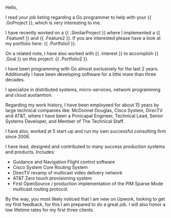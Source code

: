 Hello, 

I read your job listing regarding a Go programmer to help with your
{{ .GoProject }}, which is very interesting to me.

I have recently worked on a {{ .SimilarProject }} where I implemented
a {{ .Feature1 }} and {{ .Feature2 }}.  If you are interested please
have a look at my portfolio here: {{ .Portfolio1 }}.

On a related note, I have also worked with {{ .Interest }} to
accomplish {{ .Goal }} on this project: {{ .Portfolio2 }}.

I have been programming with Go almost exclusively for the last 2
years.  Additionally I have been developing software for a little more
than three decades.

I specialize in distributed systems, micro-services, network
programming and cloud auotamtion.

Regarding my work history, I have been employeed for about 15 years by
large technical companies like: McDonnel Douglas, Cisco System,
DirecTV and AT&T, where I have been a Prinicapal Engineer, Technical
Lead, Senior Systems Developer, and Member of The Technical Staff.

I have also, worked at 5 start-up and run my own successful consulting
firm since 2006. 

I have lead, designed and contributed to many success production
systems and products.  Includes:

- Guidance and Navigation Flight control software
- Cisco System Core Routing System
- DirecTV revamp of multicast video delivery network
- AT&T Zero touch provisioning system
- First OpenSource / production implementation of the PIM Sparse Mode
  multicast routing protocol.

By the way, you most likely noticed that I am new on Upwork, looking
to get my first feedback, for this I am prepared to do a great job.  I
will also honor a low lifetime rates for my first three clients.
